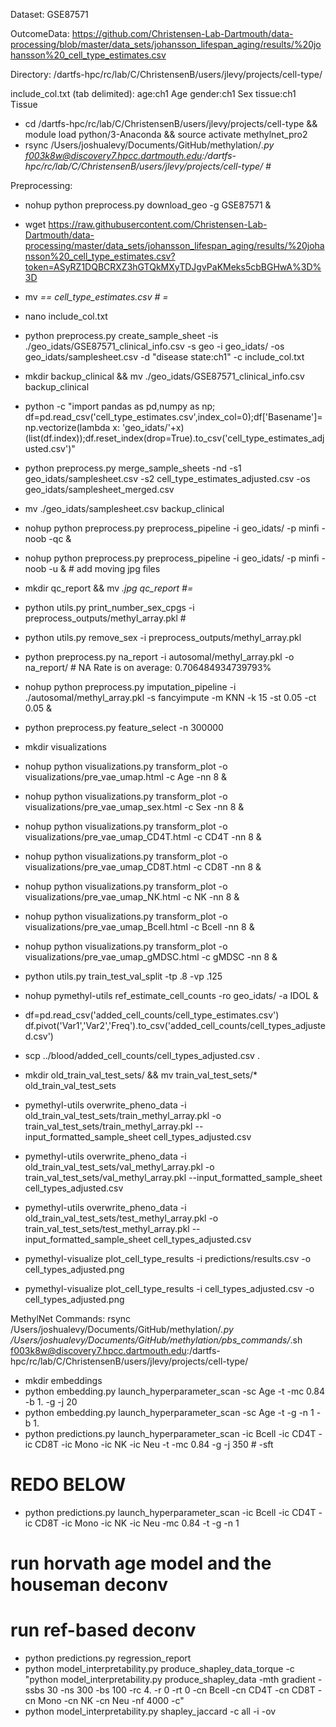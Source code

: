Dataset: GSE87571

OutcomeData: https://github.com/Christensen-Lab-Dartmouth/data-processing/blob/master/data_sets/johansson_lifespan_aging/results/%20johansson%20_cell_type_estimates.csv

Directory: /dartfs-hpc/rc/lab/C/ChristensenB/users/jlevy/projects/cell-type/

include_col.txt (tab delimited):
age:ch1 Age
gender:ch1  Sex
tissue:ch1  Tissue

* cd /dartfs-hpc/rc/lab/C/ChristensenB/users/jlevy/projects/cell-type && module load python/3-Anaconda && source activate methylnet_pro2
* rsync /Users/joshualevy/Documents/GitHub/methylation/*.py f003k8w@discovery7.hpcc.dartmouth.edu:/dartfs-hpc/rc/lab/C/ChristensenB/users/jlevy/projects/cell-type/ #*

Preprocessing:

* nohup python preprocess.py download_geo -g GSE87571 &
* wget https://raw.githubusercontent.com/Christensen-Lab-Dartmouth/data-processing/master/data_sets/johansson_lifespan_aging/results/%20johansson%20_cell_type_estimates.csv?token=ASyRZ1DQBCRXZ3hGTQkMXyTDJgvPaKMeks5cbBGHwA%3D%3D
* mv *== cell_type_estimates.csv # =*
* nano include_col.txt
* python preprocess.py create_sample_sheet -is ./geo_idats/GSE87571_clinical_info.csv -s geo -i geo_idats/ -os geo_idats/samplesheet.csv -d "disease state:ch1" -c include_col.txt
* mkdir backup_clinical && mv ./geo_idats/GSE87571_clinical_info.csv backup_clinical
* python -c "import pandas as pd,numpy as np; df=pd.read_csv('cell_type_estimates.csv',index_col=0);df['Basename']=np.vectorize(lambda x: 'geo_idats/'+x)(list(df.index));df.reset_index(drop=True).to_csv('cell_type_estimates_adjusted.csv')"
* python preprocess.py merge_sample_sheets -nd -s1 geo_idats/samplesheet.csv -s2 cell_type_estimates_adjusted.csv -os geo_idats/samplesheet_merged.csv
* mv ./geo_idats/samplesheet.csv backup_clinical
* nohup python preprocess.py preprocess_pipeline -i geo_idats/ -p minfi -noob -qc &
* nohup python preprocess.py preprocess_pipeline -i geo_idats/ -p minfi -noob -u & # add moving jpg files
* mkdir qc_report && mv *.jpg qc_report #=*
* python utils.py print_number_sex_cpgs -i preprocess_outputs/methyl_array.pkl #
* python utils.py remove_sex -i preprocess_outputs/methyl_array.pkl
* python preprocess.py na_report -i autosomal/methyl_array.pkl -o na_report/ # NA Rate is on average: 0.706484934739793%
* nohup python preprocess.py imputation_pipeline -i ./autosomal/methyl_array.pkl -s fancyimpute -m KNN -k 15 -st 0.05 -ct 0.05 &
* python preprocess.py feature_select -n 300000
* mkdir visualizations
* nohup python visualizations.py transform_plot -o visualizations/pre_vae_umap.html -c Age -nn 8 &
* nohup python visualizations.py transform_plot -o visualizations/pre_vae_umap_sex.html -c Sex -nn 8 &
* nohup python visualizations.py transform_plot -o visualizations/pre_vae_umap_CD4T.html -c CD4T -nn 8 &
* nohup python visualizations.py transform_plot -o visualizations/pre_vae_umap_CD8T.html -c CD8T -nn 8 &
* nohup python visualizations.py transform_plot -o visualizations/pre_vae_umap_NK.html -c NK -nn 8 &
* nohup python visualizations.py transform_plot -o visualizations/pre_vae_umap_Bcell.html -c Bcell -nn 8 &
* nohup python visualizations.py transform_plot -o visualizations/pre_vae_umap_gMDSC.html -c gMDSC -nn 8 &

* python utils.py train_test_val_split -tp .8 -vp .125
* nohup pymethyl-utils ref_estimate_cell_counts -ro geo_idats/ -a IDOL  &
* df=pd.read_csv('added_cell_counts/cell_type_estimates.csv')
  df.pivot('Var1','Var2','Freq').to_csv('added_cell_counts/cell_types_adjusted.csv')
* scp ../blood/added_cell_counts/cell_types_adjusted.csv .
* mkdir old_train_val_test_sets/ && mv train_val_test_sets/* old_train_val_test_sets
* pymethyl-utils overwrite_pheno_data -i old_train_val_test_sets/train_methyl_array.pkl -o train_val_test_sets/train_methyl_array.pkl --input_formatted_sample_sheet cell_types_adjusted.csv
* pymethyl-utils overwrite_pheno_data -i old_train_val_test_sets/val_methyl_array.pkl -o train_val_test_sets/val_methyl_array.pkl --input_formatted_sample_sheet cell_types_adjusted.csv
* pymethyl-utils overwrite_pheno_data -i old_train_val_test_sets/test_methyl_array.pkl -o train_val_test_sets/test_methyl_array.pkl --input_formatted_sample_sheet cell_types_adjusted.csv
* pymethyl-visualize plot_cell_type_results -i predictions/results.csv -o cell_types_adjusted.png
* pymethyl-visualize plot_cell_type_results -i cell_types_adjusted.csv -o cell_types_adjusted.png



MethylNet Commands:
rsync /Users/joshualevy/Documents/GitHub/methylation/*.py /Users/joshualevy/Documents/GitHub/methylation/pbs_commands/*.sh f003k8w@discovery7.hpcc.dartmouth.edu:/dartfs-hpc/rc/lab/C/ChristensenB/users/jlevy/projects/cell-type/

* mkdir embeddings
* python embedding.py launch_hyperparameter_scan -sc Age -t -mc 0.84 -b 1. -g -j 20
* python embedding.py launch_hyperparameter_scan -sc Age -t -g -n 1 -b 1.
* python predictions.py launch_hyperparameter_scan -ic Bcell -ic CD4T -ic CD8T -ic Mono -ic NK -ic Neu -t -mc 0.84 -g -j 350 # -sft
# REDO BELOW
* python predictions.py launch_hyperparameter_scan -ic Bcell -ic CD4T -ic CD8T -ic Mono -ic NK -ic Neu -mc 0.84 -t -g -n 1
# run horvath age model and the houseman deconv
# run ref-based deconv
* python predictions.py regression_report
* python model_interpretability.py produce_shapley_data_torque -c "python model_interpretability.py produce_shapley_data -mth gradient -ssbs 30 -ns 300 -bs 100 -rc 4. -r 0 -rt 0 -cn Bcell -cn CD4T -cn CD8T -cn Mono -cn NK -cn Neu -nf 4000 -c"
* python model_interpretability.py shapley_jaccard -c all -i -ov
